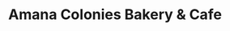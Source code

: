 ---
title: "Amana Colonies Bakery & Cafe"
url: /amana/amana-colonies-bakery-and-cafe/
shop: bakery
---